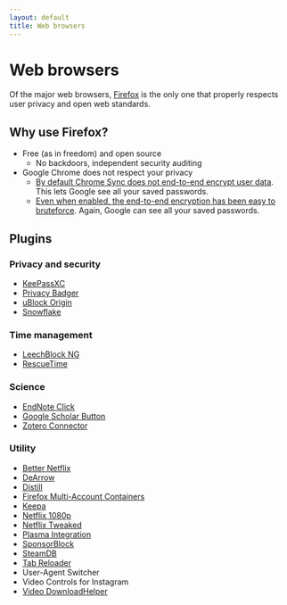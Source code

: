 ```yaml
---
layout: default
title: Web browsers
---
```


# Web browsers
Of the major web browsers,
[Firefox](https://www.mozilla.org/en-US/firefox/)
is the only one that properly respects user privacy and open web standards.

## Why use Firefox?
- Free (as in freedom) and open source
  - No backdoors, independent security auditing
- Google Chrome does not respect your privacy
  - [By default Chrome Sync does not end-to-end encrypt user data](https://support.google.com/chrome/answer/165139?hl=en&co=GENIE.Platform%3DAndroid).
    This lets Google see all your saved passwords.
  - [Even when enabled, the end-to-end encryption has been easy to bruteforce](https://bugs.chromium.org/p/chromium/issues/detail?id=820976).
    Again, Google can see all your saved passwords.

## Plugins

### Privacy and security
- [KeePassXC](https://addons.mozilla.org/en-US/firefox/addon/keepassxc-browser/)
- [Privacy Badger](https://privacybadger.org/)
- [uBlock Origin](https://ublockorigin.com/)
- [Snowflake](https://snowflake.torproject.org/)

### Time management
- [LeechBlock NG](https://addons.mozilla.org/en-US/firefox/addon/leechblock-ng/)
- [RescueTime](https://www.rescuetime.com/)

### Science
- [EndNote Click](https://addons.mozilla.org/en-US/firefox/addon/kopernio/)
- [Google Scholar Button](https://addons.mozilla.org/en-US/firefox/addon/google-scholar-button/)
- [Zotero Connector](https://www.zotero.org/download/connectors)

### Utility
- [Better Netflix](https://addons.mozilla.org/en-US/firefox/addon/better-netflix/)
- [DeArrow](https://addons.mozilla.org/en-US/firefox/addon/dearrow/)
- [Distill](https://distill.io/)
- [Firefox Multi-Account Containers](https://addons.mozilla.org/en-US/firefox/addon/multi-account-containers/)
- [Keepa](https://keepa.com/)
- [Netflix 1080p](https://addons.mozilla.org/en-US/firefox/addon/netflix-1080p-firefox/)
- [Netflix Tweaked](https://github.com/andrewbrey/netflix-tweaked)
- [Plasma Integration](https://addons.mozilla.org/en-US/firefox/addon/plasma-integration/)
- [SponsorBlock](https://sponsor.ajay.app/)
- [SteamDB](https://steamdb.info/extension/)
- [Tab Reloader](https://addons.mozilla.org/en-US/firefox/addon/tab-reloader/)
- User-Agent Switcher
- Video Controls for Instagram
- [Video DownloadHelper](https://www.downloadhelper.net/)
